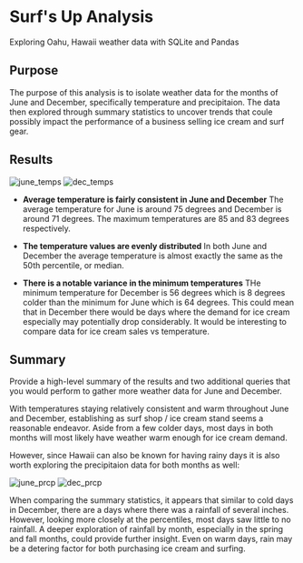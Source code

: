 # Surf's Up Analysis

Exploring Oahu, Hawaii weather data with SQLite and Pandas

## Purpose

The purpose of this analysis is to isolate weather data for the months of June and December, specifically temperature and precipitaion. The data then explored through summary statistics to uncover trends that coule possibly impact the performance of a business selling ice cream and surf gear. 

## Results

![june_temps](https://user-images.githubusercontent.com/99051640/172963761-4fb04d0c-1f9b-4ba9-9c13-990fad0fc044.png)
![dec_temps](https://user-images.githubusercontent.com/99051640/172963767-baa51032-dcca-46db-b914-89fd6509f0e3.png)

- **Average temperature is fairly consistent in June and December** The average temperature for June is around 75 degrees and December is around 71 degrees. The maximum temperatures are 85 and 83 degrees respectively. 

- **The temperature values are evenly distributed** In both June and December the average temperature is almost exactly the same as the 50th percentile, or median. 

- **There is a notable variance in the minimum temperatures** THe minimum temperature for December is 56 degrees which is 8 degrees colder than the minimum for June which is 64 degrees. This could mean that in December there would be days where the demand for ice cream especially may potentially drop considerably. It would be interesting to compare data for ice cream sales vs temperature. 

## Summary 
Provide a high-level summary of the results and two additional queries that you would perform to gather more weather data for June and December.

With temperatures staying relatively consistent and warm throughout June and December, establishing as surf shop / ice cream stand seems a reasonable endeavor. Aside from a few colder days, most days in both months will most likely have weather warm enough for ice cream demand. 

However, since Hawaii can also be known for having rainy days it is also worth exploring the precipitaion data for both months as well: 

![june_prcp](https://user-images.githubusercontent.com/99051640/172965277-85877785-7bed-4e6e-9997-b3dcdc3ecdbb.png)
![dec_prcp](https://user-images.githubusercontent.com/99051640/172965291-9a201307-df9f-4044-9b34-3c01dc5b6041.png)

When comparing the summary statistics, it appears that similar to cold days in December, there are a days where there was a rainfall of several inches. However, looking more closely at the percentiles, most days saw little to no rainfall. A deeper exploration of rainfall by month, especially in the spring and fall months, could provide further insight. Even on warm days, rain may be a detering factor for both purchasing ice cream and surfing. 

